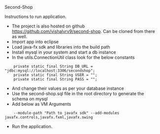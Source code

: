 Second-Shop

Instructions to run application.


- The project is also hosted on github https://github.com/vishalvrv9/second-shop. Can be cloned from there as well.
- Import app into eclipse
- Load java-fx sdk and libraries into the build path
- Install mysql in your system and start a db instance
- In the utils.ConnectionUtil class look for the below constants
```
	private static final String DB_URL = "jdbc:mysql://localhost:3306/secondshop";
	private static final String USER = "";
	private static final String PASS = "";
```
- And change their values as per your database instance
- Use the second-shop.sql file in the root directory to generate the schema on mysql
- Add below as VM Arguments
```
	--module-path "Path to javafx sdk" --add-modules javafx.controls,javafx.fxml,javafx.swing
```
- Run the application.
